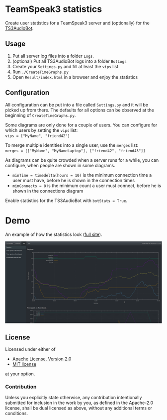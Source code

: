 # TeamSpeak3 statistics
Create user statistics for a TeamSpeak3 server and (optionally) for the [TS3AudioBot](https://github.com/Splamy/TS3AudioBot).

## Usage
 1. Put all server log files into a folder `Logs`.
 1. (optional) Put all TS3AudioBot logs into a folder `BotLogs`
 1. Create your `Settings.py` and fill at least the `vips` list
 1. Run `./CreateTimeGraphs.py`
 1. Open `Result/index.html` in a browser and enjoy the statistics

## Configuration
All configuration can be put into a file called `Settings.py` and it will be picked up from there. The defaults for all options can be observed at the beginning of `CreateTimeGraphs.py`.

Some diagrams are only done for a couple of users. You can configure for which users by setting the `vips` list:  
`vips = ["MyName", "friend42"]`

To merge multiple identities into a single user, use the `merges` list:  
`merges = [["MyName", "MyNameLaptop"], ["friend42", "friend43"]]`

As diagrams can be quite crowded when a server runs for a while, you can configure, when people are shown in some diagrams.

 - `minTime = timedelta(hours = 10)` is the minimum connection time a user must have, before he is shown in the connection times
 - `minConnects = 8` is the minimum count a user must connect, before he is shown in the connections diagram

Enable statistics for the TS3AudioBot with `botStats = True`.

# Demo

An example of how the statistics look ([full site](https://respeak.github.io/ts3stats/Result/)).

![Screenshot](Screenshot.png)

License
-------
Licensed under either of

 * [Apache License, Version 2.0](LICENSE-APACHE)
 * [MIT license](LICENSE-MIT)

at your option.

### Contribution

Unless you explicitly state otherwise, any contribution intentionally submitted
for inclusion in the work by you, as defined in the Apache-2.0 license, shall be
dual licensed as above, without any additional terms or conditions.

